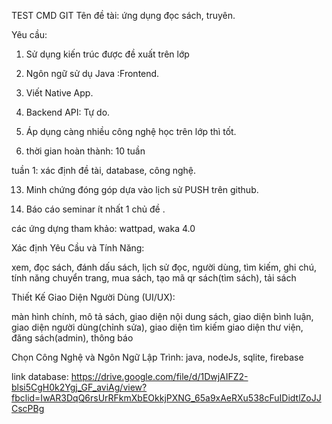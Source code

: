 TEST CMD GIT
Tên đề tài: ứng dụng đọc sách, truyên.

Yêu cầu: 

1. Sử dụng kiến trúc được đề xuất trên lớp
   
3. Ngôn ngữ sử dụ Java :Frontend.
   
5. Viết Native App.
   
7. Backend API: Tự do.
   
9. Áp dụng càng nhiều công nghệ học trên lớp thì tốt.
    
11. thời gian hoàn thành: 10 tuần

tuần 1: xác định đề tài, database, công nghệ.
    
13. Minh chứng đóng góp dựa vào lịch sử PUSH trên github.
    
15. Báo cáo seminar ít nhất 1 chủ đề .
 
các ứng dựng tham khảo: wattpad, waka 4.0

Xác định Yêu Cầu và Tính Năng:

xem, đọc sách, đánh dấu sách, lịch sử đọc,
người dùng, tìm kiếm, ghi chú, tính năng chuyển trang, 
mua sách, tạo mã qr sách(tìm sách), tải sách

Thiết Kế Giao Diện Người Dùng (UI/UX):

màn hình chính, mô tả sách, giao diện nội dung sách, 
giao diện bình luận, giao diện người dùng(chỉnh sửa),  giao diện tìm kiếm
giao diện thư viện, đăng sách(admin), thông báo

Chọn Công Nghệ và Ngôn Ngữ Lập Trình:
java, nodeJs, sqlite, firebase

link database: https://drive.google.com/file/d/1DwjAIFZ2-blsi5CgH0k2Ygj_GF_aviAg/view?fbclid=IwAR3DqQ6rsUrRFkmXbEOkkjPXNG_65a9xAeRXu538cFuIDidtlZoJJCscPBg
